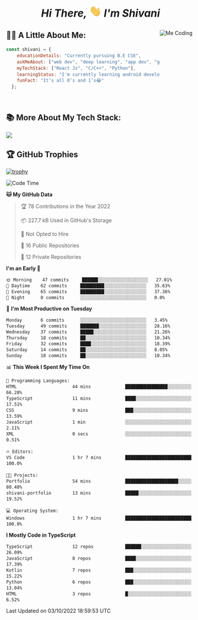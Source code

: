 # <p align="center">️ _Hi There, <img src="https://raw.githubusercontent.com/SanjayDevTech/SanjayDevTech/master/assets/wave.gif" alt="waving hand" width="33px"> I'm Shivani_</p>

<img align="right" alt="Me Coding" height="200" src="https://media.giphy.com/media/L1R1tvI9svkIWwpVYr/giphy.gif">

## 👩‍💻 **A Little About Me:**
```jsx
const shivani = {
    educationDetails: "Currently pursuing B.E CSE",
    askMeAbout: ["web dev", "deep learning", "app dev", "gardening"],
    myTechStack: ["React Js", "C/C++", "Python"],
    learningStatus: "I'm currently learning android development",
    funFact: "It’s all 0’s and 1’s😂"
  };
```

<br/>

## 📚 **More About My Tech Stack:**

   <img align="center" src="https://github-readme-stats.vercel.app/api/top-langs/?username=shivu-srk&layout=compact&theme=vue-dark"/>
   <br/>
   
## 🏆 GitHub Trophies

[![trophy](https://github-profile-trophy.vercel.app/?username=shivu-srk&theme=nord&column=7)](https://github.com/ryo-ma/github-profile-trophy)

<!--START_SECTION:waka-->
![Code Time](http://img.shields.io/badge/Code%20Time-278%20hrs%2029%20mins-blue)

**🐱 My GitHub Data** 

> 🏆 78 Contributions in the Year 2022
 > 
> 📦 227.7 kB Used in GitHub's Storage 
 > 
> 🚫 Not Opted to Hire
 > 
> 📜 16 Public Repositories 
 > 
> 🔑 12 Private Repositories  
 > 
**I'm an Early 🐤** 

```text
🌞 Morning    47 commits     ██████░░░░░░░░░░░░░░░░░░░   27.01% 
🌆 Daytime    62 commits     █████████░░░░░░░░░░░░░░░░   35.63% 
🌃 Evening    65 commits     █████████░░░░░░░░░░░░░░░░   37.36% 
🌙 Night      0 commits      ░░░░░░░░░░░░░░░░░░░░░░░░░   0.0%

```
📅 **I'm Most Productive on Tuesday** 

```text
Monday       6 commits      ░░░░░░░░░░░░░░░░░░░░░░░░░   3.45% 
Tuesday      49 commits     ███████░░░░░░░░░░░░░░░░░░   28.16% 
Wednesday    37 commits     █████░░░░░░░░░░░░░░░░░░░░   21.26% 
Thursday     18 commits     ██░░░░░░░░░░░░░░░░░░░░░░░   10.34% 
Friday       32 commits     ████░░░░░░░░░░░░░░░░░░░░░   18.39% 
Saturday     14 commits     ██░░░░░░░░░░░░░░░░░░░░░░░   8.05% 
Sunday       18 commits     ██░░░░░░░░░░░░░░░░░░░░░░░   10.34%

```


📊 **This Week I Spent My Time On** 

```text
💬 Programming Languages: 
HTML                     44 mins             ████████████████░░░░░░░░░   66.28% 
TypeScript               11 mins             ████░░░░░░░░░░░░░░░░░░░░░   17.51% 
CSS                      9 mins              ███░░░░░░░░░░░░░░░░░░░░░░   13.59% 
JavaScript               1 min               ░░░░░░░░░░░░░░░░░░░░░░░░░   2.11% 
XML                      0 secs              ░░░░░░░░░░░░░░░░░░░░░░░░░   0.51%

🔥 Editors: 
VS Code                  1 hr 7 mins         █████████████████████████   100.0%

🐱‍💻 Projects: 
Portfolio                54 mins             ████████████████████░░░░░   80.48% 
shivani-portfolio        13 mins             █████░░░░░░░░░░░░░░░░░░░░   19.52%

💻 Operating System: 
Windows                  1 hr 7 mins         █████████████████████████   100.0%

```

**I Mostly Code in TypeScript** 

```text
TypeScript               12 repos            ██████░░░░░░░░░░░░░░░░░░░   26.09% 
JavaScript               8 repos             ████░░░░░░░░░░░░░░░░░░░░░   17.39% 
Kotlin                   7 repos             ███░░░░░░░░░░░░░░░░░░░░░░   15.22% 
Python                   6 repos             ███░░░░░░░░░░░░░░░░░░░░░░   13.04% 
HTML                     3 repos             █░░░░░░░░░░░░░░░░░░░░░░░░   6.52%

```



 Last Updated on 03/10/2022 18:59:53 UTC
<!--END_SECTION:waka-->
